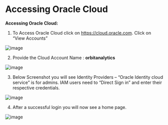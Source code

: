 <h1>Accessing Oracle Cloud</h1>

<strong>Accessing Oracle Cloud:</strong>

1. To Access Oracle Cloud click on https://cloud.oracle.com.  Click on “View Accounts”

![image](https://user-images.githubusercontent.com/71814347/114844317-4fba6d00-9df8-11eb-95d1-98c2aa498021.png)

2. Provide the Cloud Account Name : <strong>orbitanalytics</strong>

![image](https://user-images.githubusercontent.com/71814347/114844413-68c31e00-9df8-11eb-8399-56415fce6a5e.png)

3. Below Screenshot you will see Identity Providers – “Oracle Identity cloud service” is for admins. IAM users need to “Direct Sign in” and enter their respective credentials.

![image](https://user-images.githubusercontent.com/71814347/114844586-91e3ae80-9df8-11eb-907b-2a56f5d52dcf.png)

4. After a successful login you will now see a home page.

![image](https://user-images.githubusercontent.com/71814347/114844685-a6c04200-9df8-11eb-9f8f-e515cfe8c63a.png)
